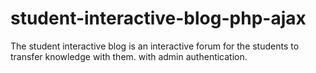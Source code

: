 # student-interactive-blog-php-ajax
The student interactive blog is an interactive forum for the students to transfer knowledge with them. with admin authentication.
